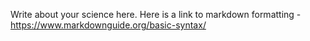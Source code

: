 Write about your science here. Here is a link to markdown formatting - https://www.markdownguide.org/basic-syntax/


